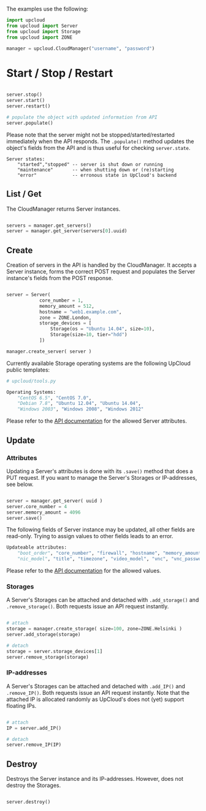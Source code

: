 The examples use the following:
```python
import upcloud
from upcloud import Server
from upcloud import Storage
from upcloud import ZONE

manager = upcloud.CloudManager("username", "password")
```

# Start / Stop / Restart

```python

server.stop() 		
server.start()
server.restart()

# populate the object with updated information from API
server.populate()

```

Please note that the server might not be stopped/started/restarted immediately when the API responds. The `.populate()` method updates the object's fields from the API and is thus useful for checking `server.state`.

```
Server states: 
	"started","stopped" -- server is shut down or running
	"maintenance" 		-- when shutting down or (re)starting
	"error" 			-- erronous state in UpCloud's backend
```



## List / Get

The CloudManager returns Server instances.

```python

servers = manager.get_servers()
server = manager.get_server(servers[0].uuid)

```

## Create

Creation of servers in the API is handled by the CloudManager. It accepts a Server instance, forms the correct POST request and populates the Server instance's fields from the POST response.

```python

server = Server(
			core_number = 1, 
			memory_amount = 512, 
			hostname = "web1.example.com", 
			zone = ZONE.London, 
			storage_devices = [
				Storage(os = "Ubuntu 14.04", size=10),
				Storage(size=10, tier="hdd")
			])

manager.create_server( server )

```

Currently available Storage operating systems are the following UpCloud public templates:

```python
# upcloud/tools.py

Operating Systems:
	"CentOS 6.5", "CentOS 7.0", 
	"Debian 7.8", "Ubuntu 12.04", "Ubuntu 14.04", 
	"Windows 2003", "Windows 2008", "Windows 2012"

```


Please refer to the [API documentation](https://www.upcloud.com/static/downloads/upcloud-apidoc-1.1.1.pdf) for the allowed Server attributes.

## Update

### Attributes

Updating a Server's attributes is done with its `.save()` method that does a PUT request. If you want to manage the Server's Storages or IP-addresses, see below.

```python

server = manager.get_server( uuid )
server.core_number = 4
server.memory_amount = 4096
server.save()

```

The following fields of Server instance may be updated, all other fields are read-only. Trying to assign values to other fields leads to an error.  
	
```python
Updateable attributes: 
	"boot_order", "core_number", "firewall", "hostname", "memory_amount",  
	"nic_model", "title", "timezone", "video_model", "vnc", "vnc_password"
```

Please refer to the [API documentation](https://www.upcloud.com/static/downloads/upcloud-apidoc-1.1.1.pdf) for the allowed values.

### Storages

A Server's Storages can be attached and detached with `.add_storage()` and `.remove_storage()`. Both requests issue an API request instantly.

```python

# attach
storage = manager.create_storage( size=100, zone=ZONE.Helsinki )
server.add_storage(storage)

# detach
storage = server.storage_devices[1]
server.remove_storage(storage)

```

### IP-addresses

A Server's Storages can be attached and detached with `.add_IP()` and `.remove_IP()`. Both requests issue an API request instantly. Note that the attached IP is allocated randomly as UpCloud's does not (yet) support floating IPs.

```python

# attach
IP = server.add_IP()

# detach
server.remove_IP(IP)

```

## Destroy

Destroys the Server instance and its IP-addresses. However, does not destroy the Storages.

```python

server.destroy()

```